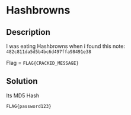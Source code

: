 # Hashbrowns

## Description

I was eating Hashbrowns when i found this note: `482c811da5d5b4bc6d497ffa98491e38`

Flag = `FLAG{CRACKED_MESSAGE}`

## Solution

Its MD5 Hash

`FLAG{password123}`
